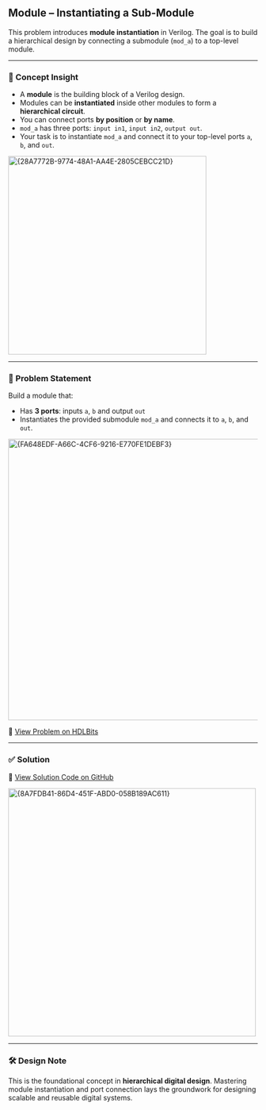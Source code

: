 ## Module – Instantiating a Sub-Module

This problem introduces **module instantiation** in Verilog. The goal is to build a hierarchical design by connecting a submodule (`mod_a`) to a top-level module.

---

### 🧠 Concept Insight  
- A **module** is the building block of a Verilog design.
- Modules can be **instantiated** inside other modules to form a **hierarchical circuit**.
- You can connect ports **by position** or **by name**.
- `mod_a` has three ports: `input in1`, `input in2`, `output out`.
- Your task is to instantiate `mod_a` and connect it to your top-level ports `a`, `b`, and `out`.

<img width="400" alt="{28A7772B-9774-48A1-AA4E-2805CEBCC21D}" src="https://github.com/user-attachments/assets/963bfa68-2f7a-4856-a2e6-6133d480e261" />

---

### 📘 Problem Statement  
Build a module that:

- Has **3 ports**: inputs `a`, `b` and output `out`
- Instantiates the provided submodule `mod_a` and connects it to `a`, `b`, and `out`.

<img width="567" alt="{FA648EDF-A66C-4CF6-9216-E770FE1DEBF3}" src="https://github.com/user-attachments/assets/cb4573d2-b63b-4fc7-a4a9-15b01f4154f2" />

🔗 [View Problem on HDLBits](https://hdlbits.01xz.net/wiki/Module)

---

### ✅ Solution  
📄 [View Solution Code on GitHub](https://github.com/EswarAdithya011/HDLBits/blob/main/Problem%20Sets/2.%20Verilog%20Language/2.2%20Modules/2.2.1%20Module/Module.v)

<img width="500" alt="{8A7FDB41-86D4-451F-ABD0-058B189AC611}" src="https://github.com/user-attachments/assets/ee0f7210-5533-4a9e-98f9-293c00db6441" />

---

### 🛠 Design Note  
This is the foundational concept in **hierarchical digital design**. Mastering module instantiation and port connection lays the groundwork for designing scalable and reusable digital systems.
